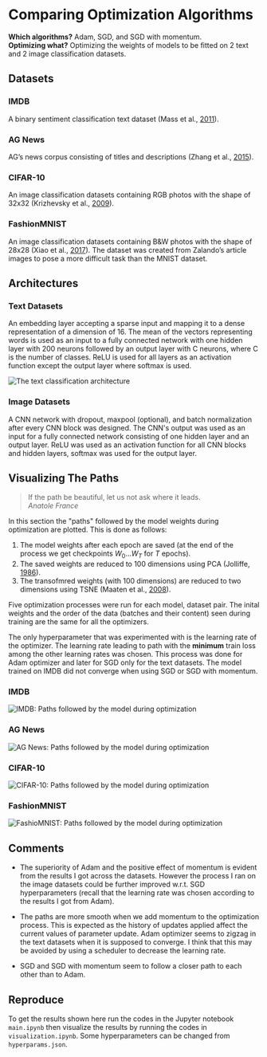 # Comparing Optimization Algorithms
__Which algorithms?__ Adam, SGD, and SGD with momentum.  
__Optimizing what?__ Optimizing the weights of models to be fitted on 2 text and 2 image classification datasets.

## Datasets
### IMDB
A binary sentiment classification text dataset (Mass et al., [2011](https://aclanthology.org/P11-1015)).

### AG News
AG’s news corpus consisting of titles and descriptions (Zhang et al., [2015](https://dblp.org/rec/journals/corr/ZhangZL15)).

### CIFAR-10
An image classification datasets containing RGB photos with the shape of 32x32 (Krizhevsky et al., [2009](https://www.cs.toronto.edu/~kriz/learning-features-2009-TR.pdf)).

### FashionMNIST
An image classification datasets containing B&W photos with the shape of 28x28 (Xiao et al., [2017](http://arxiv.org/abs/1708.07747)). The dataset was created from Zalando’s article images to pose a more difficult task than the MNIST dataset.

## Architectures
### Text Datasets
An embedding layer accepting a sparse input and mapping it to a dense representation of a dimension of 16. The mean of the vectors representing words is used as an input to a fully connected network with one hidden layer with 200 neurons followed by an output layer with C neurons, where C is the number of classes. ReLU is used for all layers as an activation function except the output layer where softmax is used.

![The text classification architecture](assets/text_classification_arch.svg)

### Image Datasets
A CNN network with dropout, maxpool (optional), and batch normalization after every CNN block was designed. The CNN's output was used as an input for a fully connected network consisting of one hidden layer and an output layer. ReLU was used as an activation function for all CNN blocks and hidden layers, softmax was used for the output layer.

## Visualizing The Paths
> If the path be beautiful, let us not ask where it leads.  
> _Anatole France_

In this section the "paths" followed by the model weights during optimization are plotted. This is done as follows:
1. The model weights after each epoch are saved (at the end of the process we get checkpoints $W_0 \ldots W_T$ for $T$ epochs).
2. The saved weights are reduced to 100 dimensions using PCA (Jolliffe, [1986](https://doi.org/10.1007/978-1-4757-1904-8_7)).
3. The transofmred weights (with 100 dimensions) are reduced to two dimensions using TSNE (Maaten et al., [2008](https://www.jmlr.org/papers/volume9/vandermaaten08a/vandermaaten08a.pdf)).

Five optimization processes were run for each model, dataset pair. The inital weights and the order of the data (batches and their content) seen during training are the same for all the optimizers.

The only hyperparameter that was experimented with is the learning rate of the optimizer. The learning rate leading to path with the __minimum__ train loss among the other learning rates was chosen. This process was done for Adam optimizer and later for SGD only for the text datasets. The model trained on IMDB did not converge when using SGD or SGD with momentum.

### IMDB
![IMDB: Paths followed by the model during optimization](assets/path_imdb.svg)

### AG News
![AG News: Paths followed by the model during optimization](assets/path_agnews.svg)

### CIFAR-10
![CIFAR-10: Paths followed by the model during optimization](assets/path_cifar10.svg)

### FashionMNIST
![FashioMNIST: Paths followed by the model during optimization](assets/path_fashionmnist.svg)


## Comments
 - The superiority of Adam and the positive effect of momentum is evident from the results I got across the datasets. However the process I ran on the image datasets could be further improved w.r.t. SGD hyperparameters (recall that the learning rate was chosen according to the results I got from Adam).

- The paths are more smooth when we add momentum to the optimization process. This is expected as the history of updates applied affect the current values of parameter update. Adam optimizer seems to zigzag in the text datasets when it is supposed to converge. I think that this may be avoided by using a scheduler to decrease the learning rate.

- SGD and SGD with momentum seem to follow a closer path to each other than to Adam.

## Reproduce
To get the results shown here run the codes in the Jupyter notebook `main.ipynb` then visualize the results by running the codes in `visualization.ipynb`.
Some hyperparameters can be changed from `hyperparams.json`.
